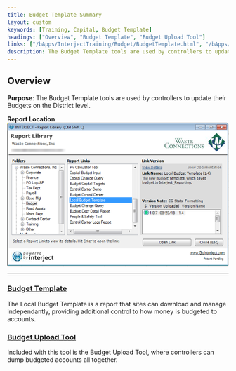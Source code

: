 ```yaml
---
title: Budget Template Summary
layout: custom
keywords: [Training, Capital, Budget Template]
headings: ["Overview", "Budget Template", "Budget Upload Tool"]
links: ["/bApps/InterjectTraining/Budget/BudgetTemplate.html", "/bApps/InterjectTraining/Budget/BudgetUpload.html"]
description: The Budget Template tools are used by controllers to update their Budgets on the District level.
---
```


## Overview

**Purpose**: The Budget Template tools are used by controllers to update their Budgets on the District level.

**Report Location**<br>
![](/images/WCNTraining/Budget/BudgetTemplate_ReportLibrary.png)

___
### [Budget Template](/bApps/InterjectTraining/Budget/BudgetTemplate.html)

The Local Budget Template is a report that sites can download and manage independantly, providing additional control to how money is budgeted to accounts.

### [Budget Upload Tool](/bApps/InterjectTraining/Budget/BudgetUpload.html)

Included with this tool is the Budget Upload Tool, where controllers can dump budgeted accounts all together.

